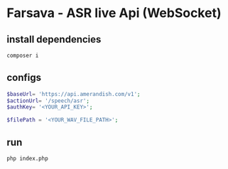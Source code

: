 
# Farsava - ASR live Api (WebSocket)


## install dependencies

```bash
composer i
```

## configs
```php
$baseUrl= 'https://api.amerandish.com/v1';
$actionUrl= '/speech/asr';
$authKey= '<YOUR_API_KEY>';

$filePath = '<YOUR_WAV_FILE_PATH>';
```

## run

```bash
php index.php
```

